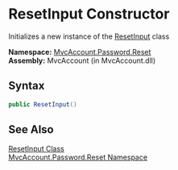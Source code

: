 ResetInput Constructor
======================
Initializes a new instance of the [ResetInput][1] class

**Namespace:** [MvcAccount.Password.Reset][2]  
**Assembly:** MvcAccount (in MvcAccount.dll)

Syntax
------

```csharp
public ResetInput()
```


See Also
--------
[ResetInput Class][1]  
[MvcAccount.Password.Reset Namespace][2]  

[1]: README.md
[2]: ../README.md